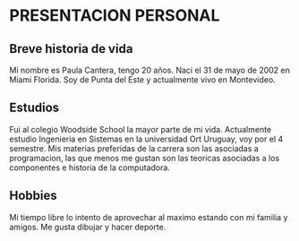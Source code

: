 # PRESENTACION PERSONAL

## Breve historia de vida
 Mi nombre es Paula Cantera, tengo 20 años. Naci el 31 de mayo de 2002 en Miami Florida. 
Soy de Punta del Este y actualmente vivo en Montevideo.

## Estudios
Fui al colegio Woodside School la mayor parte de mi vida. Actualmente estudio Ingenieria en Sistemas en la universidad Ort Uruguay, voy por el 4 semestre. Mis materias preferidas de la carrera son las asociadas a programacion, las que menos me gustan son las teoricas asociadas a los componentes e historia de la computadora.

## Hobbies
Mi tiempo libre lo intento de aprovechar al maximo estando con mi familia y amigos. Me gusta dibujar y hacer deporte.

